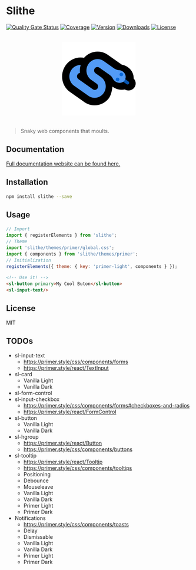 # Slithe

[![Quality Gate Status](https://sonarcloud.io/api/project_badges/measure?project=cadgerfeast_slithe&metric=alert_status)](https://sonarcloud.io/dashboard?id=cadgerfeast_slithe)
[![Coverage](https://sonarcloud.io/api/project_badges/measure?project=cadgerfeast_slithe&metric=coverage)](https://sonarcloud.io/dashboard?id=cadgerfeast_slithe)
[![Version](https://img.shields.io/npm/v/slithe)](https://www.npmjs.com/package/slithe)
[![Downloads](https://img.shields.io/npm/dt/slithe)](https://www.npmjs.com/package/slithe)
[![License](https://img.shields.io/npm/l/slithe)](https://github.com/cadgerfeast/slithe/blob/master/LICENSE)

<p align="center"><br/><img src="https://github.com/cadgerfeast/slithe/blob/master/public/favicon.png?raw=true" alt="Slithe Icon"/><br/><br/></p>

> Snaky web components that moults.

## Documentation

[Full documentation website can be found here.](https://slithe.cadgerfeast.dev)

## Installation

``` bash
npm install slithe --save
```

## Usage

``` javascript
// Import
import { registerElements } from 'slithe';
// Theme
import 'slithe/themes/primer/global.css';
import { components } from 'slithe/themes/primer';
// Initialization
registerElements({ theme: { key: 'primer-light', components } });
```

``` html
<!-- Use it! -->
<sl-button primary>My Cool Buton</sl-button>
<sl-input-text/>
```

## License

MIT

## TODOs

- sl-input-text
  - https://primer.style/css/components/forms
  - https://primer.style/react/TextInput
- sl-card
  - Vanilla Light
  - Vanilla Dark
- sl-form-control
- sl-input-checkbox
  - https://primer.style/css/components/forms#checkboxes-and-radios
  - https://primer.style/react/FormControl
- sl-button
  - Vanilla Light
  - Vanilla Dark
- sl-hgroup
  - https://primer.style/react/Button
  - https://primer.style/css/components/buttons
- sl-tooltip
  - https://primer.style/react/Tooltip
  - https://primer.style/css/components/tooltips
  - Positioning
  - Debounce
  - Mouseleave
  - Vanilla Light
  - Vanilla Dark
  - Primer Light
  - Primer Dark
- Notifications
  - https://primer.style/css/components/toasts
  - Delay
  - Dismissable
  - Vanilla Light
  - Vanilla Dark
  - Primer Light
  - Primer Dark
